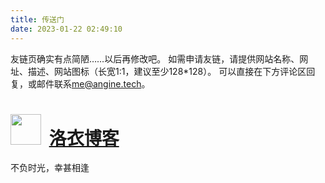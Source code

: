 ```yaml
---
title: 传送门
date: 2023-01-22 02:49:10
---
```

友链页确实有点简陋……以后再修改吧。
如需申请友链，请提供网站名称、网址、描述、网站图标（长宽1:1，建议至少128*128）。
可以直接在下方评论区回复，或邮件联系[me@angine.tech](mailto:me@angine.tech)。

# <img src="https://upyun.loid.top/logo/icon.png" style="height:1.75em; width:1.75em; margin-right: 6px" /> [洛衣博客](https://lozumi.com)
不负时光，幸甚相逢
